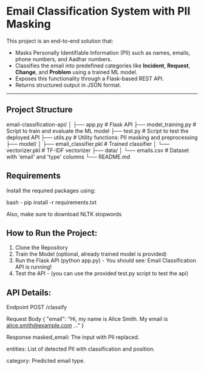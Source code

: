 # Email Classification System with PII Masking

This project is an end-to-end solution that:
- Masks Personally Identifiable Information (PII) such as names, emails, phone numbers, and Aadhar numbers.
- Classifies the email into predefined categories like **Incident**, **Request**, **Change**, and **Problem** using a trained ML model.
- Exposes this functionality through a Flask-based REST API.
- Returns structured output in JSON format.

---

## Project Structure

email-classification-api/ │ 
├── app.py # Flask API 
├── model_training.py # Script to train and evaluate the ML model 
├── test.py # Script to test the deployed API 
├── utils.py # Utility functions: PII masking and preprocessing 
├── model/ │ 
  ├── email_classifier.pkl # Trained classifier 
  │ └── vectorizer.pkl # TF-IDF vectorizer 
├── data/ 
  │ └── emails.csv # Dataset with 'email' and 'type' columns 
└── README.md

## Requirements

Install the required packages using:

bash - 
pip install -r requirements.txt

Also, make sure to download NLTK stopwords

## How to Run the Project:

1. Clone the Repository
2. Train the Model (optional, already trained model is provided)
3. Run the Flask API (python app.py) - You should see: Email Classification API is running!
4. Test the API - (you can use the provided test.py script to test the api)


## API Details: 

Endpoint
POST /classify

Request Body
{
  "email": "Hi, my name is Alice Smith. My email is alice.smith@example.com ..."
}

Response
masked_email: The input with PII replaced.

entities: List of detected PII with classification and position.

category: Predicted email type.
